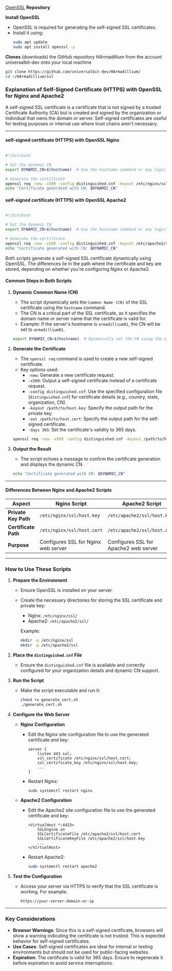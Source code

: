 [OpenSSL](https://github.com/openssl/openssl) **Repository**

**Install OpenSSL**
   - OpenSSL is required for generating the self-signed SSL certificates.
   - Install it using:
     ```bash
     sudo apt update
     sudo apt install openssl -y
     ```
**Clones**  (downloads) the GitHub repository HArmadillium from the account universalbit-dev onto your local machine
```bash
git clone https://github.com/universalbit-dev/HArmadillium/
cd ~/HArmadillium/ssl
```

### Explanation of Self-Signed Certificate (HTTPS) with OpenSSL for Nginx and Apache2

A self-signed SSL certificate is a certificate that is not signed by a trusted Certificate Authority (CA) but is created and signed by the organization or individual that owns the domain or server. Self-signed certificates are useful for testing purposes or internal use where trust chains aren't necessary.

---
#### self-signed certificate (HTTPS) with OpenSSL  Nginx

```bash

#!/bin/bash

# Set the dynamic CN
export DYNAMIC_CN=$(hostname)  # Use the hostname command or any logic to set the CN dynamically

# Generate the certificate
openssl req -new -x509 -config distinguished.cnf -keyout /etc/nginx/ssl/host.key -out /etc/nginx/ssl/host.cert -days 365
echo "Certificate generated with CN: $DYNAMIC_CN"
```


#### self-signed certificate (HTTPS) with OpenSSL  Apache2

```bash

#!/bin/bash

# Set the dynamic CN
export DYNAMIC_CN=$(hostname)  # Use the hostname command or any logic to set the CN dynamically

# Generate the certificate
openssl req -new -x509 -config distinguished.cnf -keyout /etc/apache2/ssl/host.key -out /etc/apache2/ssl/host.cert -days 365
echo "Certificate generated with CN: $DYNAMIC_CN"
```

Both scripts generate a self-signed SSL certificate dynamically using OpenSSL. The differences lie in the path where the certificate and key are stored, depending on whether you're configuring Nginx or Apache2.

#### **Common Steps in Both Scripts**
1. **Dynamic Common Name (CN)**
   - The script dynamically sets the `Common Name (CN)` of the SSL certificate using the `hostname` command. 
   - The CN is a critical part of the SSL certificate, as it specifies the domain name or server name that the certificate is valid for.
   - Example: If the server's hostname is `armadillium01`, the CN will be set to `armadillium01`.

   ```bash
   export DYNAMIC_CN=$(hostname)  # Dynamically set the CN using the server's hostname
   ```

2. **Generate the Certificate**
   - The `openssl req` command is used to create a new self-signed certificate.
   - Key options used:
     - `-new`: Generate a new certificate request.
     - `-x509`: Output a self-signed certificate instead of a certificate request.
     - `-config distinguished.cnf`: Use the specified configuration file (`distinguished.cnf`) for certificate details (e.g., country, state, organization, CN).
     - `-keyout /path/to/host.key`: Specify the output path for the private key.
     - `-out /path/to/host.cert`: Specify the output path for the self-signed certificate.
     - `-days 365`: Set the certificate's validity to 365 days.

   ```bash
   openssl req -new -x509 -config distinguished.cnf -keyout /path/to/host.key -out /path/to/host.cert -days 365
   ```

3. **Output the Result**
   - The script echoes a message to confirm the certificate generation and displays the dynamic CN.

   ```bash
   echo "Certificate generated with CN: $DYNAMIC_CN"
   ```

---

#### **Differences Between Nginx and Apache2 Scripts**

| Aspect                  | Nginx Script                                    | Apache2 Script                                |
|-------------------------|------------------------------------------------|----------------------------------------------|
| **Private Key Path**    | `/etc/nginx/ssl/host.key`                       | `/etc/apache2/ssl/host.key`                  |
| **Certificate Path**    | `/etc/nginx/ssl/host.cert`                      | `/etc/apache2/ssl/host.cert`                 |
| **Purpose**             | Configures SSL for Nginx web server             | Configures SSL for Apache2 web server        |

---

### **How to Use These Scripts**

1. **Prepare the Environment**
   - Ensure OpenSSL is installed on your server.
   - Create the necessary directories for storing the SSL certificate and private key:
     - Nginx: `/etc/nginx/ssl/`
     - Apache2: `/etc/apache2/ssl/`

     Example:
     ```bash
     mkdir -p /etc/nginx/ssl
     mkdir -p /etc/apache2/ssl
     ```

2. **Place the `distinguished.cnf` File**
   - Ensure the `distinguished.cnf` file is available and correctly configured for your organization details and dynamic CN support.

3. **Run the Script**
   - Make the script executable and run it:
     ```bash
     chmod +x generate_cert.sh
     ./generate_cert.sh
     ```

4. **Configure the Web Server**
   - **Nginx Configuration**
     - Edit the Nginx site configuration file to use the generated certificate and key:
       ```
       server {
           listen 443 ssl;
           ssl_certificate /etc/nginx/ssl/host.cert;
           ssl_certificate_key /etc/nginx/ssl/host.key;
           ...
       }
       ```
     - Restart Nginx:
       ```bash
       sudo systemctl restart nginx
       ```

   - **Apache2 Configuration**
     - Edit the Apache2 site configuration file to use the generated certificate and key:
       ```
       <VirtualHost *:4433>
           SSLEngine on
           SSLCertificateFile /etc/apache2/ssl/host.cert
           SSLCertificateKeyFile /etc/apache2/ssl/host.key
           ...
       </VirtualHost>
       ```
     - Restart Apache2:
       ```bash
       sudo systemctl restart apache2
       ```

5. **Test the Configuration**
   - Access your server via HTTPS to verify that the SSL certificate is working. For example:
     ```
     https://your-server-domain-or-ip
     ```

---

### **Key Considerations**
- **Browser Warnings**: Since this is a self-signed certificate, browsers will show a warning indicating the certificate is not trusted. This is expected behavior for self-signed certificates.
- **Use Cases**: Self-signed certificates are ideal for internal or testing environments but should not be used for public-facing websites.
- **Expiration**: The certificate is valid for 365 days. Ensure to regenerate it before expiration to avoid service interruptions.

